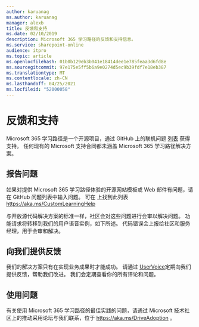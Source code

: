 ```yaml
---
author: karuanag
ms.author: karuanag
manager: alexb
title: 反馈和支持
ms.date: 02/10/2019
description: Microsoft 365 学习路径的反馈和支持信息。
ms.service: sharepoint-online
audience: itpro
ms.topic: article
ms.openlocfilehash: 01b0b129eb3b041e18414dee1e785feaa3d6fd8e
ms.sourcegitcommit: 97e175e5ff5b6a9e0274d5ec9b39fdf7e18eb387
ms.translationtype: MT
ms.contentlocale: zh-CN
ms.lasthandoff: 04/25/2021
ms.locfileid: "52000058"
---
```

# <a name="feedback-and-support"></a>反馈和支持

Microsoft 365 学习路径是一个开源项目，通过 GitHub 上的联机问题 [列表](https://aka.ms/CustomLearningHelp) 获得支持。 任何现有的 Microsoft 支持合同都未涵盖 Microsoft 365 学习路径解决方案。  

## <a name="report-issues"></a>报告问题

如果对提供 Microsoft 365 学习路径体验的开源网站模板或 Web 部件有问题，请在 GitHub 问题列表中输入问题。  可在 上找到此列表 https://aka.ms/CustomLearningHelp  

与开放源代码解决方案的标准一样，社区会对这些问题进行会审以解决问题。 功能请求将转移到我们的用户语音实例，如下所述。 代码错误会上报给社区和服务经理，用于会审和解决。  

## <a name="provide-us-feedback"></a>向我们提供反馈

我们的解决方案只有在实现业务成果时才能成功。  请通过  [UserVoice](https://go.microsoft.com/fwlink/?linkid=2109552)定期向我们提供反馈，帮助我们改进。  我们会定期查看你的所有评论和问题。 

## <a name="usage-questions"></a>使用问题

有关使用 Microsoft 365 学习路径的最佳实践的问题，请通过 Microsoft 技术[](https://aka.ms/DriveAdoption)社区上的推动采用论坛与我们联系，位于 https://aka.ms/DriveAdoption 。 

